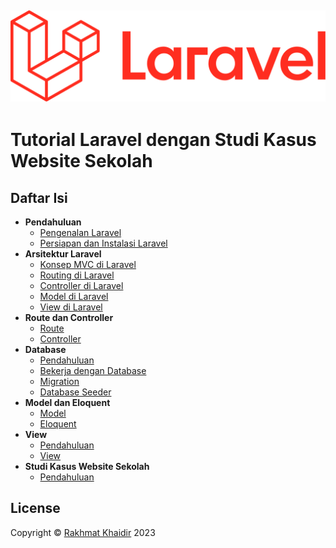![Logo Laravel](assets/laravel.png)
---


# Tutorial Laravel dengan Studi Kasus Website Sekolah

## Daftar Isi

* **Pendahuluan**
  * [Pengenalan Laravel](courses/part-1/pengenalan-laravel.md)
  * [Persiapan dan Instalasi Laravel](courses/part-1/persiapan-instalasi.md)
* **Arsitektur Laravel**
  * [Konsep MVC di Laravel](courses/part-2/konsep-mvc.md)
  * [Routing di Laravel](courses/part-2/routing.md)
  * [Controller di Laravel](courses/part-2/controller.md)
  * [Model di Laravel](courses/part-2/model.md)
  * [View di Laravel](courses/part-2/view.md)
* **Route dan Controller**
  * [Route]()
  * [Controller]()
* **Database**
  * [Pendahuluan]()
  * [Bekerja dengan Database]()
  * [Migration]()
  * [Database Seeder]()
* **Model dan Eloquent**
  * [Model]()
  * [Eloquent]()
* **View**
  * [Pendahuluan]()
  * [View]()
* **Studi Kasus Website Sekolah**
  * [Pendahuluan]()


## License
Copyright © [Rakhmat Khaidir]() 2023